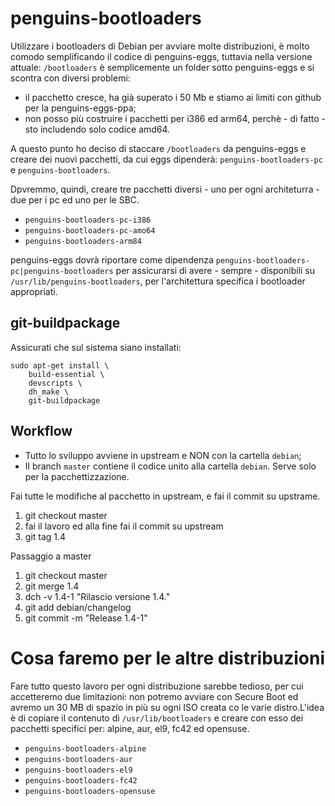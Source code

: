 # penguins-bootloaders

Utilizzare i bootloaders di Debian per avviare molte distribuzioni, è molto comodo semplificando il codice di penguins-eggs, tuttavia nella versione attuale: `/bootloaders` è semplicemente un folder sotto penguins-eggs e si scontra con diversi problemi:
* il pacchetto cresce, ha già superato i 50 Mb e stiamo ai limiti con github per la penguins-eggs-ppa;
* non posso più costruire i pacchetti per i386 ed arm64, perchè - di fatto - sto includendo solo codice amd64.

A questo punto ho deciso di staccare `/bootloaders` da penguins-eggs e creare dei nuovi pacchetti, da cui eggs dipenderà: `penguins-bootloaders-pc` e `penguins-bootloaders`. 

Dpvremmo, quindi, creare tre pacchetti diversi - uno per ogni architeturra - due per i pc ed uno per le SBC.
* `penguins-bootloaders-pc-i386`
* `penguins-bootloaders-pc-amo64`
* `penguins-bootloaders-arm84`

penguins-eggs dovrà riportare come dipendenza `penguins-bootloaders-pc|penguins-bootloaders` per assicurarsi di avere - sempre - disponibili su `/usr/lib/penguins-bootloaders`, per l'architettura specifica i bootloader appropriati.

## git-buildpackage
Assicurati che sul sistema siano installati:
```
sudo apt-get install \
    build-essential \
    devscripts \
    dh_make \
    git-buildpackage 
```

## Workflow
* Tutto lo sviluppo avviene in upstream e NON con la cartella `debian`;
* Il branch `master` contiene il codice unito alla cartella `debian`. Serve solo per la pacchettizzazione.

Fai tutte le modifiche al pacchetto in upstream, e fai il commit su upstrame.
1. git checkout master
2. fai il lavoro ed alla fine fai il commit su upstream
3. git tag 1.4

Passaggio a master
1. git checkout master
2. git merge 1.4
3. dch -v 1.4-1 "Rilascio versione 1.4."
4. git add debian/changelog
5. git commit -m "Release 1.4-1"


# Cosa faremo per le altre distribuzioni
Fare tutto questo lavoro per ogni distribuzione sarebbe tedioso, per cui accetteremo due limitazioni: non potremo avviare con Secure Boot ed avremo un 30 MB di spazio in più su ogni ISO creata co le varie distro.L'idea è di copiare il contenuto di `/usr/lib/bootloaders` e creare con esso dei pacchetti specifici per: alpine, aur, el9, fc42 ed opensuse.

* `penguins-bootloaders-alpine`
* `penguins-bootloaders-aur`
* `penguins-bootloaders-el9`
* `penguins-bootloaders-fc42`
* `penguins-bootloaders-opensuse`

